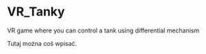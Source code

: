# VR_Tanky
VR game where you can control a tank using differential mechanism

Tutaj można coś wpisać.
